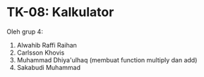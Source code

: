 # TK-08: Kalkulator

Oleh grup 4:
1. Alwahib Raffi Raihan
2. Carlsson Khovis
3. Muhammad Dhiya'ulhaq (membuat function multiply dan add)
4. Sakabudi Muhammad
